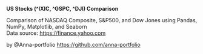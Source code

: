 **US Stocks (^IXIC, ^GSPC, ^DJI) Comparison**<br>

Comparison of NASDAQ Composite, S&P500, and Dow Jones using Pandas, NumPy, Matplotlib, and Seaborn<br>
Data source: https://finance.yahoo.com<br>

by @Anna-portfolio https://github.com/anna-portfolio

